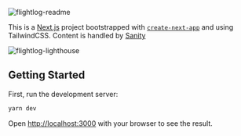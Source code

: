 ![flightlog-readme](https://user-images.githubusercontent.com/4112343/148305316-ac27e027-4006-4b4d-b9cd-bb486fc2905a.png)

This is a [Next.js](https://nextjs.org/) project bootstrapped with [`create-next-app`](https://github.com/vercel/next.js/tree/canary/packages/create-next-app) and using TailwindCSS. Content is handled by [Sanity](https://sanity.io)

![flightlog-lighthouse](https://user-images.githubusercontent.com/4112343/148305337-4b5c0cee-43b1-43b7-949c-8e47436b1e9d.png)

## Getting Started

First, run the development server:

```bash
yarn dev
```

Open [http://localhost:3000](http://localhost:3000) with your browser to see the result.
